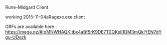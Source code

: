 Rune-Midgard Client

working 2015-11-04aRagexe.exe client


GRFs are available here : https://mega.nz/#!oMNWHAQK!tbx4aBf5rK9DE7T0QKeIi1DM3mQklYEN7dYgu-UDozk